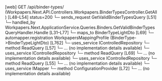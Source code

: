 [web] GET /api/binder-types/  (Workpapers.Next.API.Controllers.Workpapers.BinderTypesController.GetAll)  [L48–L54] status=200
  └─ sends_request GetValidBinderTypesQuery [L51]
    └─ handled_by Workpapers.Next.ApplicationService.Queries.Binders.GetValidBinderTypesQueryHandler.Handle [L31–L77]
      └─ maps_to BinderTypeLightDto [L69]
        └─ automapper.registration WorkpapersMappingProfile (BinderType->BinderTypeLightDto) [L762]
      └─ uses_service IControlledRepository<BinderTemplate>
        └─ method ReadQuery [L57]
          └─ ... (no implementation details available)
      └─ uses_service IControlledRepository<BinderType>
        └─ method ReadQuery [L69]
          └─ ... (no implementation details available)
      └─ uses_service IControlledRepository<ExcludedBinderTemplate>
        └─ method ReadQuery [L55]
          └─ ... (no implementation details available)
      └─ uses_service IMapper
        └─ method ConfigurationProvider [L72]
          └─ ... (no implementation details available)

